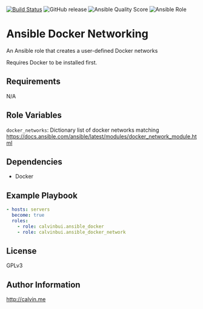 [![Build Status](https://travis-ci.com/calvinbui/ansible-docker-network.svg?branch=master)](https://travis-ci.com/calvinbui/ansible-docker-network)
![GitHub release](https://img.shields.io/github/release/calvinbui/ansible-docker-network.svg)
![Ansible Quality Score](https://img.shields.io/ansible/quality/36601.svg)
![Ansible Role](https://img.shields.io/ansible/role/d/36601.svg)

# Ansible Docker Networking

An Ansible role that creates a user-defined Docker networks

Requires Docker to be installed first.

##  Requirements

N/A

## Role Variables

`docker_networks`: Dictionary list of docker networks matching https://docs.ansible.com/ansible/latest/modules/docker_network_module.html

## Dependencies

- Docker

## Example Playbook

```yaml
- hosts: servers
  become: true
  roles:
    - role: calvinbui.ansible_docker
    - role: calvinbui.ansible_docker_network
```

## License

GPLv3

## Author Information

http://calvin.me
